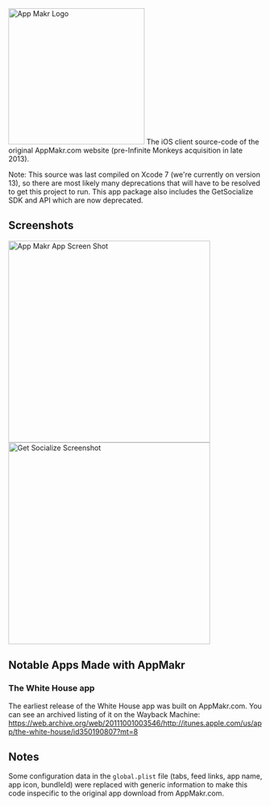 <img src="https://upload.wikimedia.org/wikipedia/commons/a/ab/Appmaker_logo.png" alt="App Makr Logo" width="270">
The iOS client source-code of the original AppMakr.com website (pre-Infinite Monkeys acquisition in late 2013).

Note: This source was last compiled on Xcode 7 (we're currently on version 13), so there are most likely many deprecations that will have to be resolved to get this project to run. This app package also includes the GetSocialize SDK and API which are now deprecated.

## Screenshots
<img src="https://web.archive.org/web/20110706070228im_/http://blog.appmakr.com/wp-content/uploads/2011/03/Screen-shot-2011-03-08-at-1.24.55-PM.png" alt="App Makr App Screen Shot" width="400"><img src="https://web.archive.org/web/20110706070245im_/http://blog.appmakr.com/wp-content/uploads/2011/03/Screen-shot-2011-03-08-at-1.26.12-PM.png" alt="Get Socialize Screenshot" width="400">


## Notable Apps Made with AppMakr
### The White House app
The earliest release of the White House app was built on AppMakr.com. You can see an archived listing of it on the Wayback Machine: https://web.archive.org/web/20111001003546/http://itunes.apple.com/us/app/the-white-house/id350190807?mt=8

## Notes
Some configuration data in the `global.plist` file (tabs, feed links, app name, app icon, bundleId) were replaced with generic information to make this code inspecific to the original app download from AppMakr.com.
